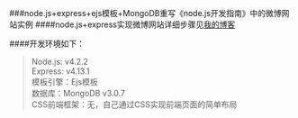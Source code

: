 ###node.js+express+ejs模板+MongoDB重写《node.js开发指南》中的微博网站实例
####node.js+express实现微博网站详细步骤见[我的博客](http://y.dobit.top/Detail/150.html)

####开发环境如下：
>Node.js: v4.2.2  
>Express: v4.13.1  
>模板引擎：Ejs模板  
>数据库：MongoDB v3.0.7  
>CSS前端框架：无，自己通过CSS实现前端页面的简单布局  
